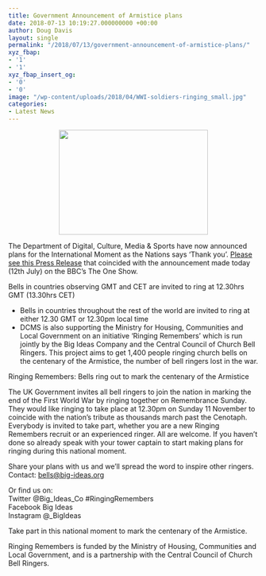 ```yaml
---
title: Government Announcement of Armistice plans
date: 2018-07-13 10:19:27.000000000 +00:00
author: Doug Davis
layout: single
permalink: "/2018/07/13/government-announcement-of-armistice-plans/"
xyz_fbap:
- '1'
- '1'
xyz_fbap_insert_og:
- '0'
- '0'
image: "/wp-content/uploads/2018/04/WWI-soldiers-ringing_small.jpg"
categories:
- Latest News
---
```

<p style="text-align: center;">
  <a href="https://cccbr.org.uk/wp-content/uploads/2018/07/dcms-logo.jpg"><img loading="lazy" class="alignnone size-medium wp-image-13891" src="https://cccbr.org.uk/wp-content/uploads/2018/07/dcms-logo-300x211.jpg" alt="" width="300" height="211" srcset="https://cccbr.org.uk/wp-content/uploads/2018/07/dcms-logo-300x211.jpg 300w, https://cccbr.org.uk/wp-content/uploads/2018/07/dcms-logo.jpg 322w" sizes="(max-width: 300px) 100vw, 300px" /></a>
</p>

The Department of Digital, Culture, Media & Sports have now announced plans for the International Moment as the Nations says ‘Thank you’. <a href="https://cccbr.org.uk/wp-content/uploads/2018/07/180712-10000-TO-MARCH-PAST-THE-CENOTAPH-AS-THE-NATION-SAYS-THANK-YOU.pdf" target="_blank" rel="noopener">Please see this Press Release</a> that coincided with the announcement made today (12th July) on the BBC’s The One Show.

Bells in countries observing GMT and CET are invited to ring at 12.30hrs GMT (13.30hrs CET)

  * Bells in countries throughout the rest of the world are invited to ring at either 12.30 GMT or 12.30pm local time
  * DCMS is also supporting the Ministry for Housing, Communities and Local Government on an initiative ‘Ringing Remembers’ which is run jointly by the Big Ideas Company and the Central Council of Church Bell Ringers. This project aims to get 1,400 people ringing church bells on the centenary of the Armistice, the number of bell ringers lost in the war.

Ringing Remembers: Bells ring out to mark the centenary of the Armistice

The UK Government invites all bell ringers to join the nation in marking the end of the First World War by ringing together on Remembrance Sunday. They would like ringing to take place at 12.30pm on Sunday 11 November to coincide with the nation’s tribute as thousands march past the Cenotaph. Everybody is invited to take part, whether you are a new Ringing Remembers recruit or an experienced ringer. All are welcome. If you haven’t done so already speak with your tower captain to start making plans for ringing during this national moment.

Share your plans with us and we’ll spread the word to inspire other ringers. Contact: <bells@big-ideas.org>

Or find us on:  
Twitter @Big\_Ideas\_Co #RingingRemembers  
Facebook Big Ideas  
Instagram @_BigIdeas

Take part in this national moment to mark the centenary of the Armistice.

Ringing Remembers is funded by the Ministry of Housing, Communities and Local Government, and is a partnership with the Central Council of Church Bell Ringers.
